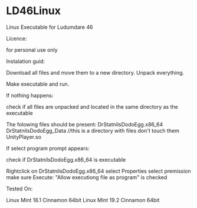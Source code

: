 # LD46Linux
Linux Executable for Ludumdare 46

Licence:

for personal use only



Instalation guid:

Download all files and move them to a new directory.
Unpack everything.

Make executable and run.

If nothing happens:

  check if all files are unpacked and located in the same directory as the executable

  The folowing files should be present:
  DrStatnilsDodoEgg.x86_64
  DrStatnilsDodoEgg_Data  //this is a directory with files don't touch them
  UnityPlayer.so

If select program prompt appears:

  check if DrStatnilsDodoEgg.x86_64 is executable

  Rightclick on DrStatnilsDodoEgg.x86_64
  select Properties
  select premission
  make sure Execute: "Allow executiong file as program" is checked





Tested On:

Linux Mint 18.1 Cinnamon 64bit
Linux Mint 19.2 Cinnamon 64bit
